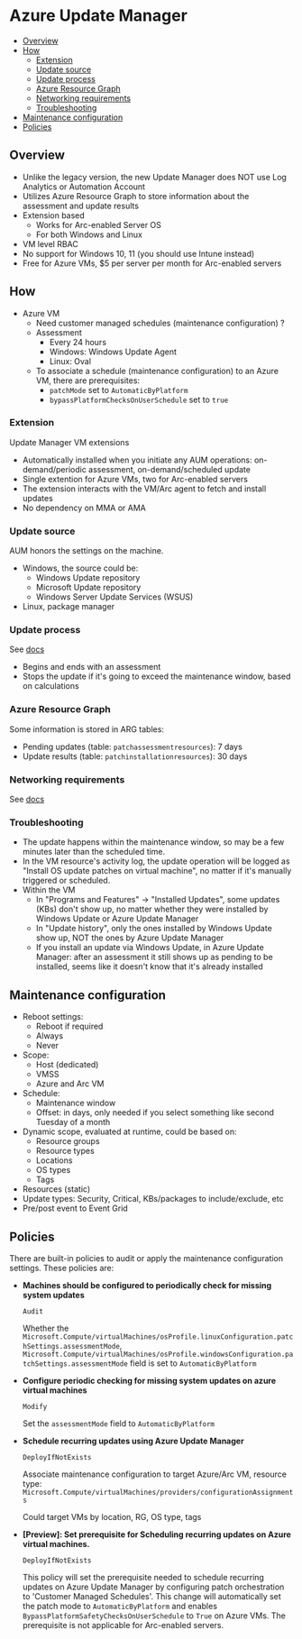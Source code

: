 # Azure Update Manager

- [Overview](#overview)
- [How](#how)
  - [Extension](#extension)
  - [Update source](#update-source)
  - [Update process](#update-process)
  - [Azure Resource Graph](#azure-resource-graph)
  - [Networking requirements](#networking-requirements)
  - [Troubleshooting](#troubleshooting)
- [Maintenance configuration](#maintenance-configuration)
- [Policies](#policies)


## Overview

- Unlike the legacy version, the new Update Manager does NOT use Log Analytics or Automation Account
- Utilizes Azure Resource Graph to store information about the assessment and update results
- Extension based
  - Works for Arc-enabled Server OS
  - For both Windows and Linux
- VM level RBAC
- No support for Windows 10, 11 (you should use Intune instead)
- Free for Azure VMs, $5 per server per month for Arc-enabled servers


## How

- Azure VM
  - Need customer managed schedules (maintenance configuration) ?
  - Assessment
    - Every 24 hours
    - Windows: Windows Update Agent
    - Linux: Oval
  - To associate a schedule (maintenance configuration) to an Azure VM, there are prerequisites:
    - `patchMode` set to `AutomaticByPlatform`
    - `bypassPlatformChecksOnUserSchedule` set to `true`


### Extension

Update Manager VM extensions
- Automatically installed when you initiate any AUM operations: on-demand/periodic assessment, on-demand/scheduled update
- Single extention for Azure VMs, two for Arc-enabled servers
- The extension interacts with the VM/Arc agent to fetch and install updates
- No dependency on MMA or AMA

### Update source

AUM honors the settings on the machine.

- Windows, the source could be:
  - Windows Update repository
  - Microsoft Update repository
  - Windows Server Update Services (WSUS)
- Linux, package manager

### Update process

See [docs](https://learn.microsoft.com/en-gb/azure/update-manager/workflow-update-manager?tabs=azure-vms%2Cupdate-win#how-patches-are-installed-in-azure-update-manager)

- Begins and ends with an assessment
- Stops the update if it's going to exceed the maintenance window, based on calculations

### Azure Resource Graph

Some information is stored in ARG tables:

- Pending updates (table: `patchassessmentresources`): 7 days
- Update results (table: `patchinstallationresources`): 30 days

### Networking requirements

See [docs](https://learn.microsoft.com/en-gb/azure/update-manager/prerequisites#network-planning)

### Troubleshooting

- The update happens within the maintenance window, so may be a few minutes later than the scheduled time.
- In the VM resource's activity log, the update operation will be logged as "Install OS update patches on virtual machine", no matter if it's manually triggered or scheduled.
- Within the VM
  - In "Programs and Features" -> "Installed Updates", some updates (KBs) don't show up, no matter whether they were installed by Windows Update or Azure Update Manager
  - In "Update history", only the ones installed by Windows Update show up, NOT the ones by Azure Update Manager
  - If you install an update via Windows Update, in Azure Update Manager: after an assessment it still shows up as pending to be installed, seems like it doesn't know that it's already installed


## Maintenance configuration

- Reboot settings:
  - Reboot if required
  - Always
  - Never
- Scope:
  - Host (dedicated)
  - VMSS
  - Azure and Arc VM
- Schedule:
  - Maintenance window
  - Offset: in days, only needed if you select something like second Tuesday of a month
- Dynamic scope, evaluated at runtime, could be based on:
  - Resource groups
  - Resource types
  - Locations
  - OS types
  - Tags
- Resources (static)
- Update types: Security, Critical, KBs/packages to include/exclude, etc
- Pre/post event to Event Grid


## Policies

There are built-in policies to audit or apply the maintenance configuration settings. These policies are:

- **Machines should be configured to periodically check for missing system updates**

  `Audit`

  Whether the `Microsoft.Compute/virtualMachines/osProfile.linuxConfiguration.patchSettings.assessmentMode`, `Microsoft.Compute/virtualMachines/osProfile.windowsConfiguration.patchSettings.assessmentMode` field is set to `AutomaticByPlatform`

- **Configure periodic checking for missing system updates on azure virtual machines**

  `Modify`

  Set the `assessmentMode` field to `AutomaticByPlatform`

- **Schedule recurring updates using Azure Update Manager**

  `DeployIfNotExists`

  Associate maintenance configuration to target Azure/Arc VM, resource type: `Microsoft.Compute/virtualMachines/providers/configurationAssignments`

  Could target VMs by location, RG, OS type, tags

- **[Preview]: Set prerequisite for Scheduling recurring updates on Azure virtual machines.**

  `DeployIfNotExists`

  This policy will set the prerequisite needed to schedule recurring updates on Azure Update Manager by configuring patch orchestration to 'Customer Managed Schedules'. This change will automatically set the patch mode to `AutomaticByPlatform` and enables `BypassPlatformSafetyChecksOnUserSchedule` to `True` on Azure VMs. The prerequisite is not applicable for Arc-enabled servers.
